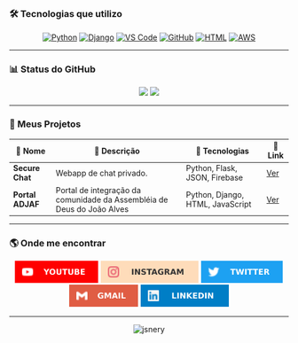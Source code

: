 ### 🛠 Tecnologias que utilizo

<div align="center">
    <a href="https://docs.python.org/3/"><img align="center" alt="Python" height="50" src="https://cdn.jsdelivr.net/gh/devicons/devicon/icons/python/python-original.svg"></a>
    <a href="https://www.djangoproject.com/"><img align="center" alt="Django" height="50" src="https://cdn.jsdelivr.net/gh/devicons/devicon/icons/django/django-plain.svg"></a>
    <a href="https://vscode.dev/"><img align="center" alt="VS Code" height="50" src="https://cdn.jsdelivr.net/gh/devicons/devicon/icons/vscode/vscode-original.svg"></a>
    <a href="https://desktop.github.com/"><img align="center" alt="GitHub" height="50" src="https://cdn.jsdelivr.net/gh/devicons/devicon/icons/github/github-original.svg"></a>
    <a href="https://developer.mozilla.org/en-US/docs/Web/HTML"><img align="center" alt="HTML" height="50" src="https://cdn.jsdelivr.net/gh/devicons/devicon/icons/html5/html5-original.svg"></a>
    <a href="https://aws.amazon.com/"><img align="center" alt="AWS" height="50" src="https://cdn.jsdelivr.net/gh/devicons/devicon@latest/icons/amazonwebservices/amazonwebservices-original-wordmark.svg"></a>
</div>

---

### 📊 Status do GitHub

<div align="center">
    <img height="180em" src="https://github-readme-stats.vercel.app/api?username=jsnery&show_icons=true&theme=github_dark&include_all_commits=false&count_private=true&border_radius=15&custom_title=Status%20do%20GitHub&hide_border=true&bg_color=30,000000,002c4a" />
    <img height="180em" src="https://github-readme-stats.vercel.app/api/top-langs/?username=jsnery&langs_count=3&theme=github_dark&border_radius=15&custom_title=Top%20Linguagens&hide_border=true&bg_color=30,002c4a,000000" />
</div>

---

### 🚀 Meus Projetos

<table class="table">
  <thead>
    <tr>
      <th class="table-header">📌 Nome</th>
      <th class="table-header">📄 Descrição</th>
      <th class="table-header">🔧 Tecnologias</th>
      <th class="table-header">🔗 Link</th>
    </tr>
  </thead>
  <tbody>
    <tr class="table-row">
      <td class="table-data"><strong>Secure Chat</strong></td>
      <td class="table-data">Webapp de chat privado.</td>
      <td class="table-data">Python, Flask, JSON, Firebase</td>
      <td class="table-data"><a href="#" class="table-link">Ver</a></td>
    </tr>
    <tr class="table-row">
      <td class="table-data"><strong>Portal ADJAF</strong></td>
      <td class="table-data">Portal de integração da comunidade da Assembléia de Deus do João Alves</td>
      <td class="table-data">Python, Django, HTML, JavaScript</td>
      <td class="table-data"><a href="#" class="table-link">Ver</a></td>
    </tr>
  </tbody>
</table>


---

### 🌎 Onde me encontrar

<div align="center">
    <a href="https://www.youtube.com/channel/UCP3ya8T27U4nDKAsDh_Z7RQ" target="_blank"><img height="40" src="./scr/tube.svg"></a>
    <a href="https://instagram.com/richard_neri" target="_blank"><img height="40" src="./scr/gram.svg"></a>
    <a href="https://twitter.com/richard_nerii" target="_blank"><img height="40" src="./scr/twitter.svg"></a>
    <a href="mailto:richardmatq@gmail.com"><img height="40" src="./scr/gmail.svg"></a>
    <a href="https://www.linkedin.com/in/richardneri" target="_blank"><img height="40" src="./scr/linkedin.svg"></a>
</div>

---

<div align="center">
    <img src="https://komarev.com/ghpvc/?username=jsnery&label=Profile%20views&color=0e75b6&style=flat" alt="jsnery"/>
</div>
